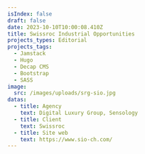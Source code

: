 ```yaml
---
isIndex: false
draft: false
date: 2023-10-10T10:00:08.410Z
title: Swissroc Industrial Opportunities
projects_types: Editorial
projects_tags:
  - Jamstack
  - Hugo
  - Decap CMS
  - Bootstrap
  - SASS
image:
  src: /images/uploads/srg-sio.jpg
datas:
  - title: Agency
    text: Digital Luxury Group, Sensology
  - title: Client
    text: Swissroc
  - title: Site web
    text: https://www.sio-ch.com/
---
```


